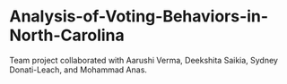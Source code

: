 # Analysis-of-Voting-Behaviors-in-North-Carolina
Team project collaborated with Aarushi Verma, Deekshita Saikia, Sydney Donati-Leach, and Mohammad Anas.

